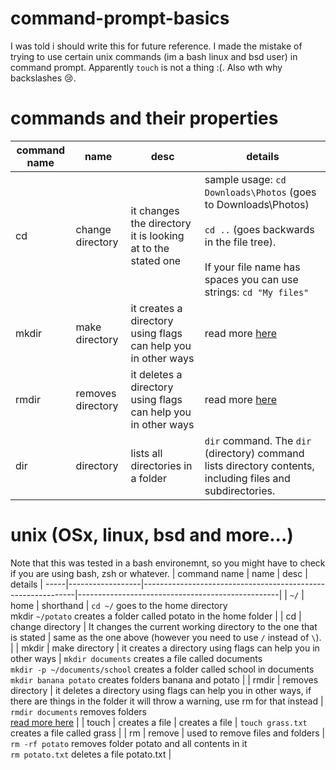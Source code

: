 # command-prompt-basics
I was told i should write this for future reference. I made the mistake of trying to use certain unix commands (im a bash linux and bsd user) in command prompt. Apparently `touch` is not a thing :(. Also wth why backslashes 😢.

# commands and their properties

| command name  | name | desc | details |
-----|------------------|-------------------------------------------------------------|--------------------------------------------------|
| cd | change directory | it changes the directory it is looking at to the stated one | sample usage: `cd Downloads\Photos` (goes to Downloads\Photos)<br><br>`cd ..` (goes backwards in the file tree).<br><br>If your file name has spaces you can use strings: `cd "My files"` |
| mkdir | make directory | it creates a directory using flags can help you in other ways | read more [here](https://learn.microsoft.com/en-us/windows-server/administration/windows-commands/mkdir) |
| rmdir | removes directory | it deletes a directory using flags can help you in other ways | read more [here](https://learn.microsoft.com/en-us/windows-server/administration/windows-commands/rmdir) |
| dir | directory | lists all directories in a folder | `dir` command. The `dir` (directory) command lists directory contents, including files and subdirectories. |

# unix (OSx, linux, bsd and more...)
Note that this was tested in a bash environemnt, so you might have to check if you are using bash, zsh or whatever.
| command name | name | desc | details |
-----|------------------|-------------------------------------------------------------|--------------------------------------------------|
| `~/` | home | shorthand | `cd ~/` goes to the home directory <br> mkdir `~/potato` creates a folder called potato in the home folder |
| cd | change directory | It changes the current working directory to the one that is stated | same as the one above (however you need to use `/` instead of `\`). |
| mkdir | make directory | it creates a directory using flags can help you in other ways | `mkdir documents` creates a file called documents <br> `mkdir -p ~/documents/school` creates a folder called school in documents <br> `mkdir banana potato` creates folders banana and potato |
| rmdir | removes directory | it deletes a directory using flags can help you in other ways, if there are things in the folder it will throw a warning, use rm for that instead | `rmdir documents` removes folders <br> [read more here](https://www.ibm.com/docs/tr/aix/7.2?topic=r-rmdir-command) |
| touch | creates a file | creates a file | `touch grass.txt` creates a file called grass |
| rm | remove | used to remove files and folders | `rm -rf potato` removes folder potato and all contents in it <br> `rm potato.txt` deletes a file potato.txt |
